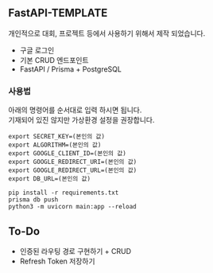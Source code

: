 ## FastAPI-TEMPLATE

개인적으로 대회, 프로젝트 등에서 사용하기 위해서 제작 되었습니다.

- 구글 로그인
- 기본 CRUD 엔드포인트
- FastAPI / Prisma + PostgreSQL

### 사용법
아래의 명령어를 순서대로 입력 하시면 됩니다.   
기재되어 있진 않지만 가상환경 설정을 권장합니다.

```commandline
export SECRET_KEY=(본인의 값)
export ALGORITHM=(본인의 값)
export GOOGLE_CLIENT_ID=(본인의 값)
export GOOGLE_REDIRECT_URI=(본인의 값)
export GOOGLE_REDIRECT_URL=(본인의 값)
export DB_URL=(본인의 값)
```

```commandline
pip install -r requirements.txt
prisma db push
python3 -m uvicorn main:app --reload
```

## To-Do

- 인증된 라우팅 경로 구현하기 + CRUD
- Refresh Token 저장하기